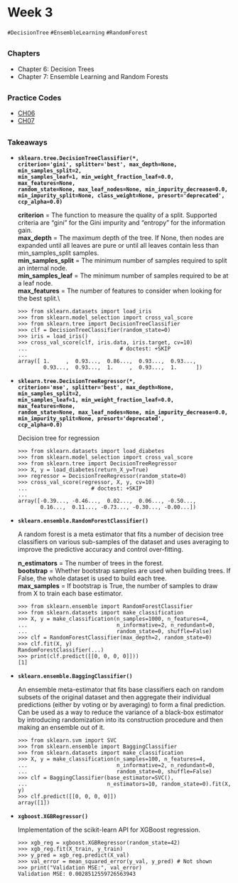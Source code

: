 # Week 3
`#DecisionTree` `#EnsembleLearning` `#RandomForest`

##

### Chapters
- Chapter 6: Decision Trees
- Chapter 7: Ensemble Learning and Random Forests

##

### Practice Codes
- [CH06](./codes/CH06_decision_trees.ipynb)
- [CH07](./codes/CH07_ensemble_learning_and_random_forests.ipynb)

##

### Takeaways
- <code>**sklearn.tree.DecisionTreeClassifier(*, criterion='gini', splitter='best', max_depth=None, min_samples_split=2, min_samples_leaf=1, min_weight_fraction_leaf=0.0, max_features=None, random_state=None, max_leaf_nodes=None, min_impurity_decrease=0.0, min_impurity_split=None, class_weight=None, presort='deprecated', ccp_alpha=0.0)**</code>
  
  **criterion** = The function to measure the quality of a split. Supported criteria are “gini” for the Gini impurity and “entropy” for the information gain.\
  **max_depth** = The maximum depth of the tree. If None, then nodes are expanded until all leaves are pure or until all leaves contain less than min_samples_split samples.\
  **min_samples_split** = The minimum number of samples required to split an internal node.\
  **min_samples_leaf** = The minimum number of samples required to be at a leaf node.\
  **max_features** = The number of features to consider when looking for the best split.\
  
  
  ```
  >>> from sklearn.datasets import load_iris
  >>> from sklearn.model_selection import cross_val_score
  >>> from sklearn.tree import DecisionTreeClassifier
  >>> clf = DecisionTreeClassifier(random_state=0)
  >>> iris = load_iris()
  >>> cross_val_score(clf, iris.data, iris.target, cv=10)
  ...                             # doctest: +SKIP
  ...
  array([ 1.     ,  0.93...,  0.86...,  0.93...,  0.93...,
          0.93...,  0.93...,  1.     ,  0.93...,  1.      ])  
  ```
  
- <code>**sklearn.tree.DecisionTreeRegressor(*, criterion='mse', splitter='best', max_depth=None, min_samples_split=2, min_samples_leaf=1, min_weight_fraction_leaf=0.0, max_features=None, random_state=None, max_leaf_nodes=None, min_impurity_decrease=0.0, min_impurity_split=None, presort='deprecated', ccp_alpha=0.0)**</code>
  
  Decision tree for regression
  
  ```
  >>> from sklearn.datasets import load_diabetes
  >>> from sklearn.model_selection import cross_val_score
  >>> from sklearn.tree import DecisionTreeRegressor
  >>> X, y = load_diabetes(return_X_y=True)
  >>> regressor = DecisionTreeRegressor(random_state=0)
  >>> cross_val_score(regressor, X, y, cv=10)
  ...                    # doctest: +SKIP
  ...
  array([-0.39..., -0.46...,  0.02...,  0.06..., -0.50...,
         0.16...,  0.11..., -0.73..., -0.30..., -0.00...])
  ```
  
  
- <code>**sklearn.ensemble.RandomForestClassifier()**</code>

  A random forest is a meta estimator that fits a number of decision tree classifiers on various sub-samples of the dataset and uses averaging to improve the predictive accuracy and control over-fitting.

  **n_estimators** = The number of trees in the forest.\
  **bootstrap** = Whether bootstrap samples are used when building trees. If False, the whole dataset is used to build each tree.\
  **max_samples** = If bootstrap is True, the number of samples to draw from X to train each base estimator.
  
  ```
  >>> from sklearn.ensemble import RandomForestClassifier
  >>> from sklearn.datasets import make_classification
  >>> X, y = make_classification(n_samples=1000, n_features=4,
  ...                            n_informative=2, n_redundant=0,
  ...                            random_state=0, shuffle=False)
  >>> clf = RandomForestClassifier(max_depth=2, random_state=0)
  >>> clf.fit(X, y)
  RandomForestClassifier(...)
  >>> print(clf.predict([[0, 0, 0, 0]]))
  [1]
  ```
  
  
- <code>**sklearn.ensemble.BaggingClassifier()**</code>

  An ensemble meta-estimator that fits base classifiers each on random subsets of the original dataset and then aggregate their individual predictions (either by voting or by averaging) to form a final prediction.\
  Can be used as a way to reduce the variance of a black-box estimator by introducing randomization into its construction procedure and then making an ensemble out of it.

  ```
  >>> from sklearn.svm import SVC
  >>> from sklearn.ensemble import BaggingClassifier
  >>> from sklearn.datasets import make_classification
  >>> X, y = make_classification(n_samples=100, n_features=4,
  ...                            n_informative=2, n_redundant=0,
  ...                            random_state=0, shuffle=False)
  >>> clf = BaggingClassifier(base_estimator=SVC(),
  ...                         n_estimators=10, random_state=0).fit(X, y)
  >>> clf.predict([[0, 0, 0, 0]])
  array([1])
  ```

- <code>**xgboost.XGBRegressor()**</code>

  Implementation of the scikit-learn API for XGBoost regression.
  
  ```
  >>> xgb_reg = xgboost.XGBRegressor(random_state=42)
  >>> xgb_reg.fit(X_train, y_train)
  >>> y_pred = xgb_reg.predict(X_val)
  >>> val_error = mean_squared_error(y_val, y_pred) # Not shown
  >>> print("Validation MSE:", val_error)
  Validation MSE: 0.0028512559726563943
  ```
